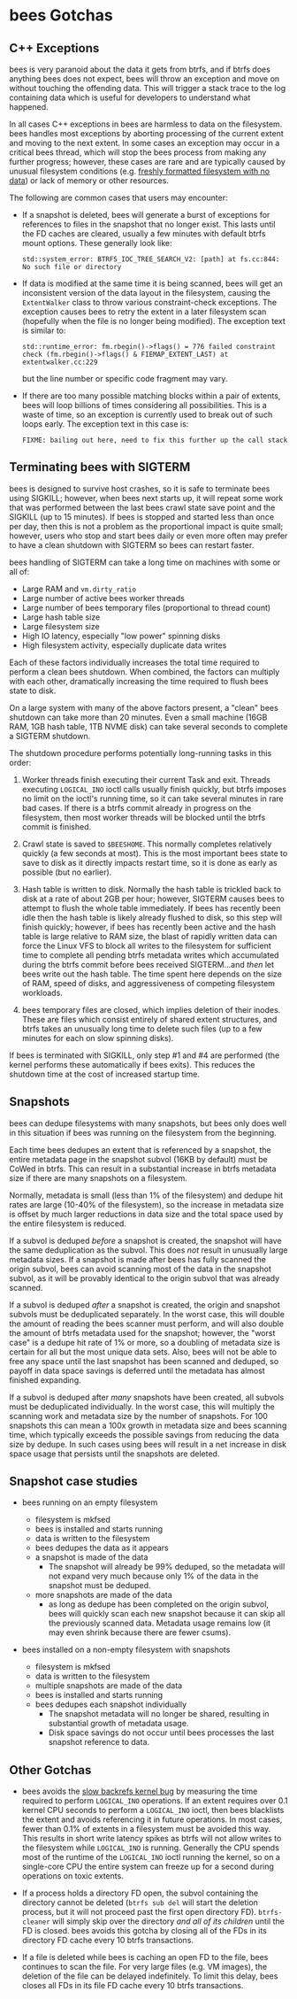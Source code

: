 bees Gotchas
============

C++ Exceptions
--------------

bees is very paranoid about the data it gets from btrfs, and if btrfs
does anything bees does not expect, bees will throw an exception and move
on without touching the offending data.  This will trigger a stack trace
to the log containing data which is useful for developers to understand
what happened.

In all cases C++ exceptions in bees are harmless to data on the
filesystem.  bees handles most exceptions by aborting processing of
the current extent and moving to the next extent.  In some cases an
exception may occur in a critical bees thread, which will stop the bees
process from making any further progress; however, these cases are rare
and are typically caused by unusual filesystem conditions (e.g. [freshly
formatted filesystem with no
data](https://github.com/Zygo/bees/issues/93)) or lack of memory or
other resources.

The following are common cases that users may encounter:

* If a snapshot is deleted, bees will generate a burst of exceptions for
references to files in the snapshot that no longer exist.  This lasts
until the FD caches are cleared, usually a few minutes with default
btrfs mount options.  These generally look like:

	`std::system_error: BTRFS_IOC_TREE_SEARCH_V2: [path] at fs.cc:844: No such file or directory`

* If data is modified at the same time it is being scanned, bees will get
an inconsistent version of the data layout in the filesystem, causing
the `ExtentWalker` class to throw various constraint-check exceptions.
The exception causes bees to retry the extent in a later filesystem scan
(hopefully when the file is no longer being modified).  The exception
text is similar to:

	`std::runtime_error: fm.rbegin()->flags() = 776 failed constraint check (fm.rbegin()->flags() & FIEMAP_EXTENT_LAST) at extentwalker.cc:229`

  but the line number or specific code fragment may vary.

* If there are too many possible matching blocks within a pair of extents,
bees will loop billions of times considering all possibilities.  This is
a waste of time, so an exception is currently used to break out of such
loops early.  The exception text in this case is:

	`FIXME: bailing out here, need to fix this further up the call stack`


Terminating bees with SIGTERM
-----------------------------

bees is designed to survive host crashes, so it is safe to terminate
bees using SIGKILL; however, when bees next starts up, it will repeat
some work that was performed between the last bees crawl state save point
and the SIGKILL (up to 15 minutes).  If bees is stopped and started less
than once per day, then this is not a problem as the proportional impact
is quite small; however, users who stop and start bees daily or even
more often may prefer to have a clean shutdown with SIGTERM so bees can
restart faster.

bees handling of SIGTERM can take a long time on machines with some or
all of:

   * Large RAM and `vm.dirty_ratio`
   * Large number of active bees worker threads
   * Large number of bees temporary files (proportional to thread count)
   * Large hash table size
   * Large filesystem size
   * High IO latency, especially "low power" spinning disks
   * High filesystem activity, especially duplicate data writes

Each of these factors individually increases the total time required
to perform a clean bees shutdown.  When combined, the factors can
multiply with each other, dramatically increasing the time required to
flush bees state to disk.

On a large system with many of the above factors present, a "clean"
bees shutdown can take more than 20 minutes.  Even a small machine
(16GB RAM, 1GB hash table, 1TB NVME disk) can take several seconds to
complete a SIGTERM shutdown.

The shutdown procedure performs potentially long-running tasks in
this order:

   1.  Worker threads finish executing their current Task and exit.
       Threads executing `LOGICAL_INO` ioctl calls usually finish quickly,
       but btrfs imposes no limit on the ioctl's running time, so it
       can take several minutes in rare bad cases.  If there is a btrfs
       commit already in progress on the filesystem, then most worker
       threads will be blocked until the btrfs commit is finished.

   2.  Crawl state is saved to `$BEESHOME`.  This normally completes
       relatively quickly (a few seconds at most).  This is the most
       important bees state to save to disk as it directly impacts
       restart time, so it is done as early as possible (but no earlier).

   3.  Hash table is written to disk.  Normally the hash table is
       trickled back to disk at a rate of about 2GB per hour;
       however, SIGTERM causes bees to attempt to flush the whole table
       immediately.  If bees has recently been idle then the hash table is
       likely already flushed to disk, so this step will finish quickly;
       however, if bees has recently been active and the hash table is
       large relative to RAM size, the blast of rapidly written data
       can force the Linux VFS to block all writes to the filesystem
       for sufficient time to complete all pending btrfs metadata
       writes which accumulated during the btrfs commit before bees
       received SIGTERM...and _then_ let bees write out the hash table.
       The time spent here depends on the size of RAM, speed of disks,
       and aggressiveness of competing filesystem workloads.

   4.  bees temporary files are closed, which implies deletion of their
       inodes.  These are files which consist entirely of shared extent
       structures, and btrfs takes an unusually long time to delete such
       files (up to a few minutes for each on slow spinning disks).

If bees is terminated with SIGKILL, only step #1 and #4 are performed (the
kernel performs these automatically if bees exits).  This reduces the
shutdown time at the cost of increased startup time.


Snapshots
---------

bees can dedupe filesystems with many snapshots, but bees only does
well in this situation if bees was running on the filesystem from
the beginning.

Each time bees dedupes an extent that is referenced by a snapshot,
the entire metadata page in the snapshot subvol (16KB by default) must
be CoWed in btrfs.  This can result in a substantial increase in btrfs
metadata size if there are many snapshots on a filesystem.

Normally, metadata is small (less than 1% of the filesystem) and dedupe
hit rates are large (10-40% of the filesystem), so the increase in
metadata size is offset by much larger reductions in data size and the
total space used by the entire filesystem is reduced.

If a subvol is deduped _before_ a snapshot is created, the snapshot will
have the same deduplication as the subvol.  This does _not_ result in
unusually large metadata sizes.  If a snapshot is made after bees has
fully scanned the origin subvol, bees can avoid scanning most of the
data in the snapshot subvol, as it will be provably identical to the
origin subvol that was already scanned.

If a subvol is deduped _after_ a snapshot is created, the origin and
snapshot subvols must be deduplicated separately.  In the worst case, this
will double the amount of reading the bees scanner must perform, and will
also double the amount of btrfs metadata used for the snapshot; however,
the "worst case" is a dedupe hit rate of 1% or more, so a doubling of
metadata size is certain for all but the most unique data sets.  Also,
bees will not be able to free any space until the last snapshot has been
scanned and deduped, so payoff in data space savings is deferred until
the metadata has almost finished expanding.

If a subvol is deduped after _many_ snapshots have been created, all
subvols must be deduplicated individually.  In the worst case, this will
multiply the scanning work and metadata size by the number of snapshots.
For 100 snapshots this can mean a 100x growth in metadata size and
bees scanning time, which typically exceeds the possible savings from
reducing the data size by dedupe.  In such cases using bees will result
in a net increase in disk space usage that persists until the snapshots
are deleted.

Snapshot case studies
---------------------

 * bees running on an empty filesystem
   * filesystem is mkfsed
   * bees is installed and starts running
   * data is written to the filesystem
   * bees dedupes the data as it appears
   * a snapshot is made of the data
      * The snapshot will already be 99% deduped, so the metadata will
      not expand very much because only 1% of the data in the snapshot
      must be deduped.
   * more snapshots are made of the data
      * as long as dedupe has been completed on the origin subvol,
      bees will quickly scan each new snapshot because it can skip
      all the previously scanned data.  Metadata usage remains low
      (it may even shrink because there are fewer csums).

 * bees installed on a non-empty filesystem with snapshots
   * filesystem is mkfsed
   * data is written to the filesystem
   * multiple snapshots are made of the data
   * bees is installed and starts running
   * bees dedupes each snapshot individually
      * The snapshot metadata will no longer be shared, resulting in
      substantial growth of metadata usage.
      * Disk space savings do not occur until bees processes the
      last snapshot reference to data.


Other Gotchas
-------------

* bees avoids the [slow backrefs kernel bug](btrfs-kernel.md) by
  measuring the time required to perform `LOGICAL_INO` operations.
  If an extent requires over 0.1 kernel CPU seconds to perform a
  `LOGICAL_INO` ioctl, then bees blacklists the extent and avoids
  referencing it in future operations.  In most cases, fewer than 0.1%
  of extents in a filesystem must be avoided this way.  This results
  in short write latency spikes as btrfs will not allow writes to the
  filesystem while `LOGICAL_INO` is running.  Generally the CPU spends
  most of the runtime of the `LOGICAL_INO` ioctl running the kernel,
  so on a single-core CPU the entire system can freeze up for a second
  during operations on toxic extents.

* If a process holds a directory FD open, the subvol containing the
  directory cannot be deleted (`btrfs sub del` will start the deletion
  process, but it will not proceed past the first open directory FD).
  `btrfs-cleaner` will simply skip over the directory *and all of its
  children* until the FD is closed.  bees avoids this gotcha by closing
  all of the FDs in its directory FD cache every 10 btrfs transactions.

* If a file is deleted while bees is caching an open FD to the file,
  bees continues to scan the file.  For very large files (e.g. VM
  images), the deletion of the file can be delayed indefinitely.
  To limit this delay, bees closes all FDs in its file FD cache every
  10 btrfs transactions.
